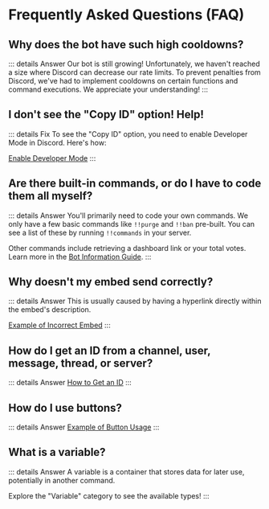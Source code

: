 # Frequently Asked Questions (FAQ)

## Why does the bot have such high cooldowns?

::: details Answer
Our bot is still growing! Unfortunately, we haven't reached a size where Discord can decrease our rate limits. To prevent penalties from Discord, we've had to implement cooldowns on certain functions and command executions. We appreciate your understanding!
:::

## I don't see the "Copy ID" option! Help!

::: details Fix
To see the "Copy ID" option, you need to enable Developer Mode in Discord. Here's how:

[Enable Developer Mode](https://media.discordapp.net/attachments/772051120368910371/882629065314566144/get_id.gif)
:::

## Are there built-in commands, or do I have to code them all myself?

::: details Answer
You'll primarily need to code your own commands. We only have a few basic commands like `!!purge` and `!!ban` pre-built. You can see a list of these by running `!!commands` in your server.

Other commands include retrieving a dashboard link or your total votes. Learn more in the [Bot Information Guide](../Guide/botInfo.md).
:::

## Why doesn't my embed send correctly?

::: details Answer
This is usually caused by having a hyperlink directly within the embed's description.

[Example of Incorrect Embed](https://media.discordapp.net/attachments/772051120368910371/883355096308654080/url_in_description_embed.gif)
:::

## How do I get an ID from a channel, user, message, thread, or server?

::: details Answer
[How to Get an ID](https://media.discordapp.net/attachments/772051120368910371/882629065314566144/get_id.gif)
:::

## How do I use buttons?

::: details Answer
[Example of Button Usage](https://cdn.discordapp.com/attachments/772051120368910371/880527140817367070/first-button.gif)
:::

## What is a variable?

::: details Answer
A variable is a container that stores data for later use, potentially in another command.

Explore the "Variable" category to see the available types!
:::